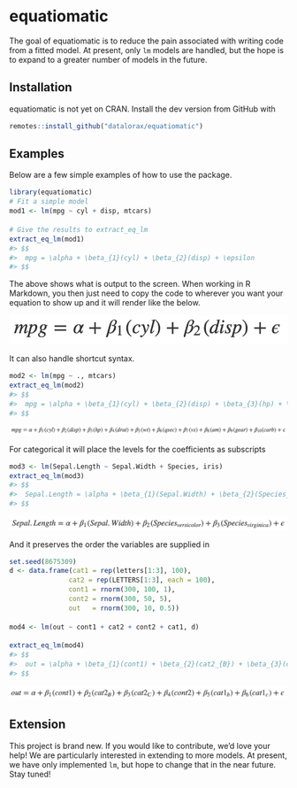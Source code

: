 
<!-- README.md is generated from README.Rmd. Please edit that file -->

# equatiomatic

<!-- badges: start -->

<!-- badges: end -->

The goal of equatiomatic is to reduce the pain associated with writing 
code from a fitted model. At present, only `lm` models are handled, but
the hope is to expand to a greater number of models in the future.

## Installation

equatiomatic is not yet on CRAN. Install the dev version from GitHub
with

``` r
remotes::install_github("datalorax/equatiomatic")
```

## Examples

Below are a few simple examples of how to use the package.

``` r
library(equatiomatic)
# Fit a simple model
mod1 <- lm(mpg ~ cyl + disp, mtcars)

# Give the results to extract_eq_lm
extract_eq_lm(mod1)
#> $$
#>  mpg = \alpha + \beta_{1}(cyl) + \beta_{2}(disp) + \epsilon 
#> $$
```

The above shows what is output to the screen. When working in R
Markdown, you then just need to copy the code to wherever you want your
equation to show up and it will render like the below.

![](man/figures/eq1.png)

It can also handle shortcut syntax.

``` r
mod2 <- lm(mpg ~ ., mtcars)
extract_eq_lm(mod2)
#> $$
#>  mpg = \alpha + \beta_{1}(cyl) + \beta_{2}(disp) + \beta_{3}(hp) + \beta_{4}(drat) + \beta_{5}(wt) + \beta_{6}(qsec) + \beta_{7}(vs) + \beta_{8}(am) + \beta_{9}(gear) + \beta_{10}(carb) + \epsilon 
#> $$
```

![](man/figures/eq2.png)

For categorical it will place the levels for the coefficients as
subscripts

``` r
mod3 <- lm(Sepal.Length ~ Sepal.Width + Species, iris)
extract_eq_lm(mod3)
#> $$
#>  Sepal.Length = \alpha + \beta_{1}(Sepal.Width) + \beta_{2}(Species_{versicolor}) + \beta_{3}(Species_{virginica}) + \epsilon 
#> $$
```

![](man/figures/eq3.png)

And it preserves the order the variables are supplied in

``` r
set.seed(8675309)
d <- data.frame(cat1 = rep(letters[1:3], 100),
               cat2 = rep(LETTERS[1:3], each = 100),
               cont1 = rnorm(300, 100, 1),
               cont2 = rnorm(300, 50, 5),
               out   = rnorm(300, 10, 0.5))

mod4 <- lm(out ~ cont1 + cat2 + cont2 + cat1, d)

extract_eq_lm(mod4)
#> $$
#>  out = \alpha + \beta_{1}(cont1) + \beta_{2}(cat2_{B}) + \beta_{3}(cat2_{C}) + \beta_{4}(cont2) + \beta_{5}(cat1_{b}) + \beta_{6}(cat1_{c}) + \epsilon 
#> $$
```

![](man/figures/eq4.png)

## Extension

This project is brand new. If you would like to contribute, we’d love
your help\! We are particularly interested in extending to more models.
At present, we have only implemented `lm`, but hope to change that in
the near future. Stay tuned\!
